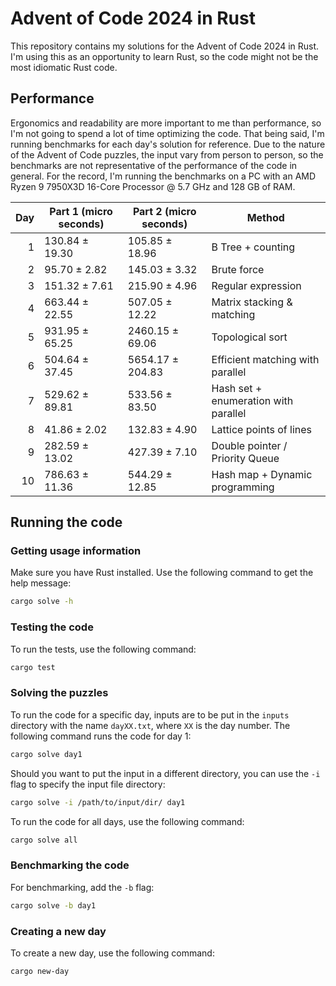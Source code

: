 # Advent of Code 2024 in Rust

This repository contains my solutions for the Advent of Code 2024 in Rust. I'm using this as an opportunity to learn Rust, so the code might not be the most idiomatic Rust code.

## Performance

Ergonomics and readability are more important to me than performance, so I'm not going to spend a lot of time optimizing the code. That being said, I'm running benchmarks for each day's solution for reference. Due to the nature of the Advent of Code puzzles, the input vary from person to person, so the benchmarks are not representative of the performance of the code in general. For the record, I'm running the benchmarks on a PC with an AMD Ryzen 9 7950X3D 16-Core Processor @ 5.7 GHz and 128 GB of RAM.

| Day | Part 1 (micro seconds) | Part 2 (micro seconds) | Method                               |
| --: | ---------------------- | ---------------------- | ------------------------------------ |
|   1 | 130.84 ± 19.30         | 105.85 ± 18.96         | B Tree + counting                    |
|   2 | 95.70 ± 2.82           | 145.03 ± 3.32          | Brute force                          |
|   3 | 151.32 ± 7.61          | 215.90 ± 4.96          | Regular expression                   |
|   4 | 663.44 ± 22.55         | 507.05 ± 12.22         | Matrix stacking & matching           |
|   5 | 931.95 ± 65.25         | 2460.15 ± 69.06        | Topological sort                     |
|   6 | 504.64 ± 37.45         | 5654.17 ± 204.83       | Efficient matching with parallel     |
|   7 | 529.62 ± 89.81         | 533.56 ± 83.50         | Hash set + enumeration with parallel |
|   8 | 41.86 ± 2.02           | 132.83 ± 4.90          | Lattice points of lines              |
|   9 | 282.59 ± 13.02         | 427.39 ± 7.10          | Double pointer / Priority Queue      |
|  10 | 786.63 ± 11.36         | 544.29 ± 12.85         | Hash map + Dynamic programming       |

## Running the code

### Getting usage information

Make sure you have Rust installed. Use the following command to get the help message:

```sh
cargo solve -h
```

### Testing the code

To run the tests, use the following command:

```sh
cargo test
```

### Solving the puzzles

To run the code for a specific day, inputs are to be put in the `inputs` directory with the name `dayXX.txt`, where `XX` is the day number. The following command runs the code for day 1:

```sh
cargo solve day1
```

Should you want to put the input in a different directory, you can use the `-i` flag to specify the input file directory:

```sh
cargo solve -i /path/to/input/dir/ day1
```

To run the code for all days, use the following command:

```sh
cargo solve all
```

### Benchmarking the code

For benchmarking, add the `-b` flag:

```sh
cargo solve -b day1
```

### Creating a new day

To create a new day, use the following command:

```sh
cargo new-day
```
